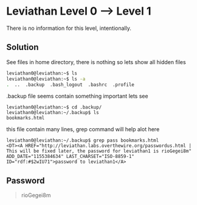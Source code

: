 # Leviathan Level 0 --> Level 1
There is no information for this level, intentionally. 

## Solution
See files in home directory, there is nothing so lets show all hidden files
```bash
leviathan0@leviathan:~$ ls
leviathan0@leviathan:~$ ls -a
.  ..  .backup  .bash_logout  .bashrc  .profile
```
.backup file seems contain something important lets see
```console
leviathan0@leviathan:~$ cd .backup/
leviathan0@leviathan:~/.backup$ ls
bookmarks.html
```
this file contain many lines, grep command will help alot here
```console
leviathan0@leviathan:~/.backup$ grep pass bookmarks.html 
<DT><A HREF="http://leviathan.labs.overthewire.org/passwordus.html | This will be fixed later, the password for leviathan1 is rioGegei8m" ADD_DATE="1155384634" LAST_CHARSET="ISO-8859-1" ID="rdf:#$2wIU71">password to leviathan1</A>
```

## Password
> rioGegei8m

